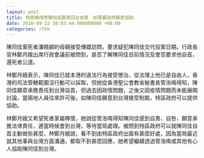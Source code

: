 ```yaml
---
layout: post
title: 特首稱得悉陳同佳願意回台自首　如需要政府願意協助
date: 2020-09-22 10:03:44.000000000 +08:00
categories: rthk
---
```


陳同佳案死者潘曉穎的母親接受傳媒訪問，要求疑犯陳同佳交代投案日期。行政長官林鄭月娥出席行政會議前被問到，是否了解陳同佳目前情況及會否要求他自首，還死者公道。

林鄭月娥表示，陳同佳已就本港的違法行為接受懲治，從法理上他已是自由人，香港的司法管轄範圍沒行動可以採取，但她從香港聖公會教省秘書長管浩鳴得知，陳同佳願意承擔責任到台灣自首，但過去因政情問題，之後又因疫情問題而未能展開討論，當兩地人員往來許可後，如陳同佳願意到台灣接受制裁，特區政府可以提供協助。

林鄭月娥又希望死者家屬釋懷，她說從管浩鳴得知陳同佳感到自責、自咎，願意承擔法律責任，適當時候會到台灣，等待當局處理。被問到特區政府可以就陳同佳自首主動做些甚麼，林鄭月娥說，看不到由特區政府出面有甚麼好處，因為當局最近就其他事與台灣方面溝通，都取不到甚麼回應，她希望繼續透過管浩鳴或其他有心人協助陳同佳到台灣。
